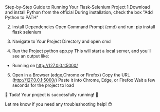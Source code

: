 Step-by-Step Guide to Running Your Flask-Selenium Project
1.Download and install Python from the official 
During installation, check the box "Add Python to PATH"

2. Install Dependencies
Open Command Prompt (cmd) and run: pip install flask selenium

3. Navigate to Your Project Directory and open cmd

4. Run the Project python app.py
This will start a local server, and you’ll see an output like:

 * Running on http://127.0.0.1:5000/

5. Open in a Browser (edge,Chrome or Firefox)
Copy the URL (http://127.0.0.1:5000/)
Paste it into Chrome, Edge, or Firefox
Wait a few seconds for the project to load


🎉 Tada! Your project is successfully running! 🚀

Let me know if you need any troubleshooting help! 😊
